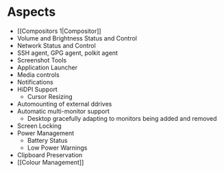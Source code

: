 # Aspects
- [[Compositors 1|Compositor]]
- Volume and Brightness Status and Control
- Network Status and Control
- SSH agent, GPG agent, polkit agent
- Screenshot Tools
- Application Launcher
- Media controls
- Notifications
- HiDPI Support
	- Cursor Resizing
- Automounting of external ddrives
- Automatic multi-monitor support
	- Desktop gracefully adapting to monitors being added and removed
- Screen Locking
- Power Management
	- Battery Status
	- Low Power Warnings
- Clipboard Preservation
- [[Colour Management]]